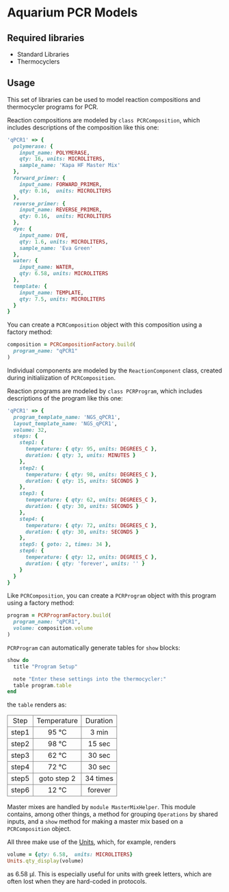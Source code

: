 # Aquarium PCR Models

## Required libraries
* Standard Libraries
* Thermocyclers

## Usage

This set of libraries can be used to model reaction compositions and thermocycler programs for PCR.

Reaction compositions are modeled by `class PCRComposition`, which includes descriptions of the composition like this one:

```ruby
'qPCR1' => {
  polymerase: {
    input_name: POLYMERASE,
    qty: 16, units: MICROLITERS,
    sample_name: 'Kapa HF Master Mix'
  },
  forward_primer: {
    input_name: FORWARD_PRIMER,
    qty: 0.16,  units: MICROLITERS
  },
  reverse_primer: {
    input_name: REVERSE_PRIMER,
    qty: 0.16,  units: MICROLITERS
  },
  dye: {
    input_name: DYE,
    qty: 1.6, units: MICROLITERS,
    sample_name: 'Eva Green'
  },
  water: {
    input_name: WATER,
    qty: 6.58, units: MICROLITERS
  },
  template: {
    input_name: TEMPLATE,
    qty: 7.5, units: MICROLITERS
  }
}
```

You can create a `PCRComposition` object with this composition using a factory method:

```ruby
composition = PCRCompositionFactory.build(
  program_name: "qPCR1"
)
```

Individual components are modeled by the `ReactionComponent` class, created during initialiization of `PCRComposition`.

Reaction programs are modeled by `class PCRProgram`, which includes descriptions of the program like this one:

```ruby
'qPCR1' => {
  program_template_name: 'NGS_qPCR1',
  layout_template_name: 'NGS_qPCR1',
  volume: 32,
  steps: {
    step1: {
      temperature: { qty: 95, units: DEGREES_C },
      duration: { qty: 3, units: MINUTES }
    },
    step2: {
      temperature: { qty: 98, units: DEGREES_C },
      duration: { qty: 15, units: SECONDS }
    },
    step3: {
      temperature: { qty: 62, units: DEGREES_C },
      duration: { qty: 30, units: SECONDS }
    },
    step4: {
      temperature: { qty: 72, units: DEGREES_C },
      duration: { qty: 30, units: SECONDS }
    },
    step5: { goto: 2, times: 34 },
    step6: {
      temperature: { qty: 12, units: DEGREES_C },
      duration: { qty: 'forever', units: '' }
    }
  }
}
```

Like `PCRComposition`, you can create a `PCRProgram` object with this program using a factory method:

```ruby
program = PCRProgramFactory.build(
  program_name: "qPCR1",
  volume: composition.volume
)
```

`PCRProgram` can automatically generate tables for `show` blocks:

```ruby
show do
  title "Program Setup"

  note "Enter these settings into the thermocycler:"
  table program.table
end
```

the `table` renders as:

<table><tr><td style="border: 1px solid gray; text-align: center">Step</td><td style="border: 1px solid gray; text-align: center">Temperature</td><td style="border: 1px solid gray; text-align: center">Duration</td></tr><tr><td style="border: 1px solid gray; text-align: center">step1</td><td style="border: 1px solid gray; text-align: center">95 &deg;C</td><td style="border: 1px solid gray; text-align: center">3 min</td></tr><tr><td style="border: 1px solid gray; text-align: center">step2</td><td style="border: 1px solid gray; text-align: center">98 &deg;C</td><td style="border: 1px solid gray; text-align: center">15 sec</td></tr><tr><td style="border: 1px solid gray; text-align: center">step3</td><td style="border: 1px solid gray; text-align: center">62 &deg;C</td><td style="border: 1px solid gray; text-align: center">30 sec</td></tr><tr><td style="border: 1px solid gray; text-align: center">step4</td><td style="border: 1px solid gray; text-align: center">72 &deg;C</td><td style="border: 1px solid gray; text-align: center">30 sec</td></tr><tr><td style="border: 1px solid gray; text-align: center">step5</td><td style="border: 1px solid gray; text-align: center">goto step 2</td><td style="border: 1px solid gray; text-align: center">34 times</td></tr><tr><td style="border: 1px solid gray; text-align: center">step6</td><td style="border: 1px solid gray; text-align: center">12 &deg;C</td><td style="border: 1px solid gray; text-align: center">forever </td></tr></table>

Master mixes are handled by `module MasterMixHelper`. This module contains, among other things, a method for grouping `Operations` by shared inputs, and a `show` method for making a master mix based on a `PCRComposition` object.

All three make use of the [Units](/docs/standard_libraries/units.md), which, for example, renders

```ruby
volume = {qty: 6.58,  units: MICROLITERS}
Units.qty_display(volume)
```

as 6.58 µl. This is especially useful for units with greek letters, which are often lost when they are hard-coded in protocols.